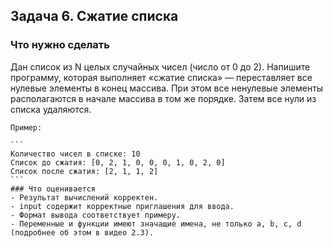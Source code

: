 ## Задача 6. Сжатие списка
### Что нужно сделать
Дан список из N целых случайных чисел (число от 0 до 2). Напишите программу, которая выполняет «сжатие списка» — переставляет все нулевые элементы в конец массива. При этом все ненулевые элементы располагаются в начале массива в том же порядке. Затем все нули из списка удаляются.

~~~~
Пример:

```
Количество чисел в списке: 10
Список до сжатия: [0, 2, 1, 0, 0, 0, 1, 0, 2, 0]
Список после сжатия: [2, 1, 1, 2]
```
### Что оценивается
- Результат вычислений корректен.
- input содержит корректные приглашения для ввода. 
- Формат вывода соответствует примеру.
- Переменные и функции имеют значащие имена, не только a, b, c, d (подробнее об этом в видео 2.3).


